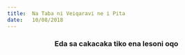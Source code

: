 ```yaml
---
title:  Na Taba ni Veiqaravi ne i Pita
date:   10/08/2018
---
```


### <center>Eda sa cakacaka tiko ena lesoni oqo</center>

